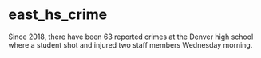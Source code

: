# east_hs_crime
Since 2018, there have been 63 reported crimes at the Denver high school where a student shot and injured two staff members Wednesday morning.
